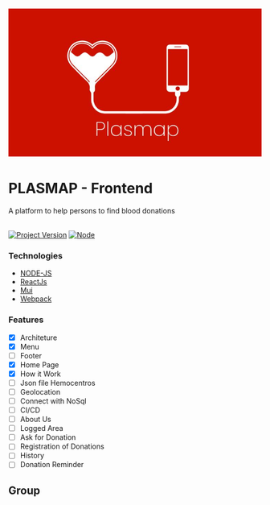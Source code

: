 <h1 align="center">
    <img alt="BannerPlasmap" title="#BannerPlasmap" src="./src/assets/img/banner.png" />
</h1>

# PLASMAP - Frontend
A platform to help persons to find blood donations <br/><br/>

[![Project Version][version-image]][version-url]
[![Node][Node]][Node]
### Technologies 
* [NODE-JS]
* [ReactJs]
* [Mui]
* [Webpack]

### Features 
- [x] Architeture
- [x] Menu
- [ ] Footer
- [X] Home Page
- [X] How it Work
- [ ] Json file Hemocentros
- [ ] Geolocation
- [ ] Connect with NoSql
- [ ] CI/CD
- [ ] About Us
- [ ] Logged Area
- [ ] Ask for Donation
- [ ] Registration of Donations
- [ ] History
- [ ] Donation Reminder
## Group





[version-image]: https://img.shields.io/badge/Version-1.0.0-lightblue?style=for-the-badge
[version-url]: https://img.shields.io/badge/version-1.0.0-blue
[Node]: https://img.shields.io/badge/ReactJs17%2B-gray?style=for-the-badge&logo=react
[NODE-JS]: https://nodejs.org/en/
[ReactJs]: https://reactjs.org/
[Mui]: https://mui.com/pt/
[Webpack]: https://webpack.js.org/

